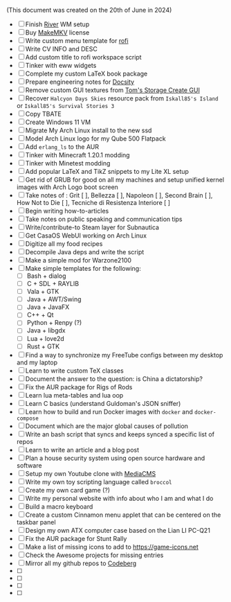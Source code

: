 (This document was created on the 20th of June in 2024)

- [ ] Finish [River](https://isaacfreund.com/software/river/) WM setup
- [ ] Buy [MakeMKV](https://www.makemkv.com/) license
- [ ] Write custom menu template for [rofi](https://github.com/davatorium/rofi)
- [ ] Write CV INFO and DESC
- [ ] Add custom title to rofi workspace script
- [ ] Tinker with eww widgets
- [ ] Complete my custom LaTeX book package
- [ ] Prepare engineering notes for [Docsity](https://www.docsity.com/en/)
- [ ] Remove custom GUI textures from [Tom's Storage Create GUI](https://www.curseforge.com/minecraft/texture-packs/create-simple-storage)
- [ ] Recover `Halcyon Days Skies` resource pack from `Iskall85's Island` or `Iskall85's Survival Stories 3`
- [ ] Copy TBATE
- [ ] Create Windows 11 VM
- [ ] Migrate My Arch Linux install to the new ssd
- [ ] Model Arch Linux logo for my Qube 500 Flatpack
- [ ] Add `erlang_ls` to the AUR
- [ ] Tinker with Minecraft 1.20.1 modding
- [ ] Tinker with Minetest modding
- [ ] Add popular LaTeX and TikZ snippets to my Lite XL setup
- [ ] Get rid of GRUB for good on all my machines and setup unified kernel images with Arch Logo boot screen
- [ ] Take notes of : Grit [ ], Bellezza [ ], Napoleon [ ], Second Brain [ ], How Not to Die [ ], Tecniche di Resistenza Interiore [ ]
- [ ] Begin writing how-to-articles
- [ ] Take notes on public speaking and communication tips
- [ ] Write/contribute-to Steam layer for Subnautica
- [ ] Get CasaOS WebUI working on Arch Linux
- [ ] Digitize all my food recipes
- [ ] Decompile Java deps and write the script
- [ ] Make a simple mod for Warzone2100
- [ ] Make simple templates for the following: 
  - [ ] Bash + dialog
  - [ ] C + SDL + RAYLIB
  - [ ] Vala + GTK
  - [ ] Java + AWT/Swing
  - [ ] Java + JavaFX
  - [ ] C++ + Qt
  - [ ] Python + Renpy (?)
  - [ ] Java + libgdx
  - [ ] Lua + love2d
  - [ ] Rust + GTK
- [ ] Find a way to synchronize my FreeTube configs between my desktop and my laptop
- [ ] Learn to write custom TeX classes
- [ ] Document the answer to the question: is China a dictatorship?
- [ ] Fix the AUR package for Rigs of Rods
- [ ] Learn lua meta-tables and lua oop
- [ ] Learn C basics (understand Guldoman's JSON sniffer)
- [ ] Learn how to build and run Docker images with `docker` and `docker-compose`
- [ ] Document which are the major global causes of pollution
- [ ] Write an bash script that syncs and keeps synced a specific list of repos
- [ ] Learn to write an article and a blog post
- [ ] Plan a house security system using open source hardware and software
- [ ] Setup my own Youtube clone with [MediaCMS](https://mediacms.io/)
- [ ] Write my own toy scripting language called `broccol`
- [ ] Create my own card game (?)
- [ ] Write my personal website with info about who I am and what I do
- [ ] Build a macro keyboard
- [ ] Create a custom Cinnamon menu applet that can be centered on the taskbar panel
- [ ] Design my own ATX computer case based on the Lian LI PC-Q21
- [ ] Fix the AUR package for Stunt Rally
- [ ] Make a list of missing icons to add to https://game-icons.net
- [ ] Check the Awesome projects for missing entries
- [ ] Mirror all my github repos to [Codeberg](https://codeberg.org/)
- [ ] 
- [ ] 
- [ ] 
- [ ] 

